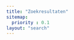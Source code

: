 ```yaml
---
title: "Zoekresultaten"
sitemap:
  priority : 0.1
layout: "search"
---
```


<!-- De content van deze pagina zal niet zichtbaar zijn. Deze pagina is aanwezig zodat die reageert op requests voor /zoeken/ -->

